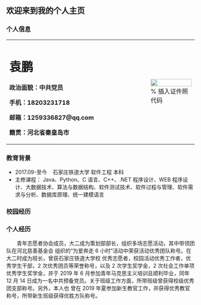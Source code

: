 ## 欢迎来到我的个人主页

### 个人信息

<table border="0">
  <tr>
    <td width="75%">
      <h1>袁鹏</h1>
      <p><b>政治面貌：中共党员</b></p>
      <p><b>手机：18203231718</b></p>
      <p><b>邮箱：1259336827@qq.com</b></p>
      <p><b>籍贯：河北省秦皇岛市</b></p>
    </td>
    <td width="25%">
      <img src="/zhengjianzhao.jpg" width="100%">      % 插入证件照代码
    </td>
  </tr>
</table>

### 教育背景

* 2017.09-至今&nbsp;&nbsp;&nbsp;&nbsp;石家庄铁道大学      软件工程      本科
* 主修课程： Java、Python、C 语言、C++、.NET 程序设计、WEB 程序设计、大数据技术、算法与数据结构、软件测试技术、软件过程与管理、软件需求与分析、数据库原理、统一建模语言

### 校园经历


### 个人经历
<p>&emsp;&emsp;青年志愿者协会成员，大二成为策划部部长，组织多场志愿活动，其中带领团队在河北慈善基金会
组织的“为爱奔走 6 小时”活动中荣获活动优秀团队称号。在大二时成为班长，曾获石家庄铁道大学校
优秀志愿者，校园活动优秀工作者，优秀学生干部，2 次优秀团员等荣誉称号，以及 2 次学生奖学金，2
次社会工作单项优秀学生奖学金，并于 2019 年 6 月参加青年马克思主义培训且顺利毕业，同年 12 月
14 日成为一名中共预备党员。关于班级工作方面，所带班级曾获得校级优秀团支部称号。另外，本人也
曾在 2019 年夏参加新生教官工作，并获得优秀教官称号，所带新生班级获得优胜方队称号。<p>
